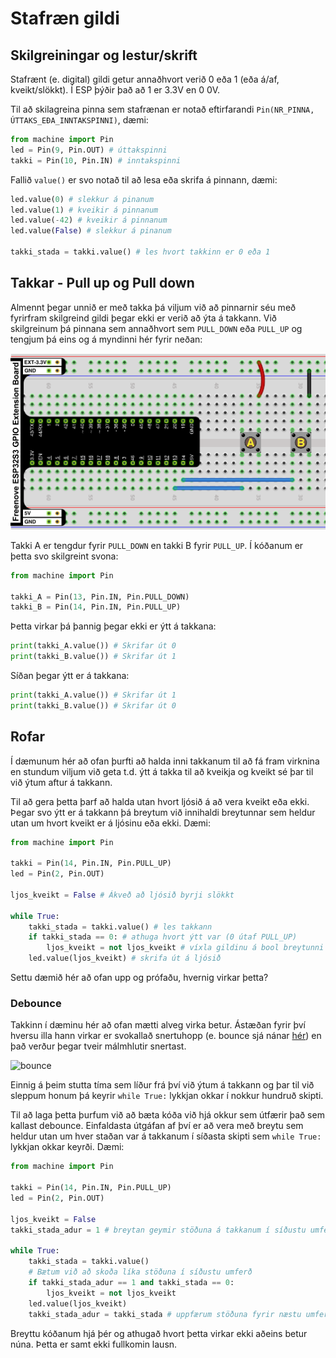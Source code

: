 # Stafræn gildi

## Skilgreiningar og lestur/skrift

Stafrænt (e. digital) gildi getur annaðhvort verið 0 eða 1 (eða á/af, kveikt/slökkt). Í ESP þýðir það að 1 er 3.3V en 0 0V.

Til að skilagreina pinna sem stafrænan er notað eftirfarandi `Pin(NR_PINNA, ÚTTAKS_EÐA_INNTAKSPINNI)`, dæmi: 

```python
from machine import Pin
led = Pin(9, Pin.OUT) # úttakspinni
takki = Pin(10, Pin.IN) # inntakspinni
```

Fallið `value()` er svo notað til að lesa eða skrifa á pinnann, dæmi:

```python
led.value(0) # slekkur á pinanum
led.value(1) # kveikir á pinnanum
led.value(-42) # kveikir á pinnanum
led.value(False) # slekkur á pinanum

takki_stada = takki.value() # les hvort takkinn er 0 eða 1
```

## Takkar - Pull up og Pull down

Almennt þegar unnið er með takka þá viljum við að pinnarnir séu með fyrirfram skilgreind gildi þegar ekki er verið að ýta á takkann. Við skilgreinum þá pinnana sem annaðhvort sem `PULL_DOWN` eða `PULL_UP` og tengjum þá eins og á myndinni hér fyrir neðan:

![pullup_pulldown](../myndir/pullup_pulldown.png)

Takki A er tengdur fyrir `PULL_DOWN` en takki B fyrir `PULL_UP`. Í kóðanum er þetta svo skilgreint svona:

```python
from machine import Pin

takki_A = Pin(13, Pin.IN, Pin.PULL_DOWN)
takki_B = Pin(14, Pin.IN, Pin.PULL_UP)
```

Þetta virkar þá þannig þegar ekki er ýtt á takkana:

```python
print(takki_A.value()) # Skrifar út 0
print(takki_B.value()) # Skrifar út 1
```

Síðan þegar ýtt er á takkana:

```python
print(takki_A.value()) # Skrifar út 1
print(takki_B.value()) # Skrifar út 0
```
<!--
### Æfingaverkefni

1. Settu upp á brauðbretti eina LED peru (muna eftir viðnáminu) og einn takka (takkinn á að vera tengdur sem `PULL_DOWN`). Forritaðu svo rásina þannig að þegar ýtt er á takkan á að kveikna á LED perunni. 
2. Þegar liður 1 virkar hjá þér skaltu bæta við annarri LED peru og öðrum takka (`PULL_UP` tenging). Forritaðu svo þannig að það er alltaf kveikt á LED perunni nema þegar ýtt er á takkan en þá á að slökkna á perunni.
-->

## Rofar

Í dæmunum hér að ofan þurfti að halda inni takkanum til að fá fram virknina en stundum viljum við geta t.d. ýtt á takka til að kveikja og kveikt sé þar til við ýtum aftur á takkann.

Til að gera þetta þarf að halda utan hvort ljósið á að vera kveikt eða ekki. Þegar svo ýtt er á takkann þá breytum við innihaldi breytunnar sem heldur utan um hvort kveikt er á ljósinu eða ekki. Dæmi:

```python
from machine import Pin

takki = Pin(14, Pin.IN, Pin.PULL_UP)
led = Pin(2, Pin.OUT)

ljos_kveikt = False # Ákveð að ljósið byrji slökkt

while True:
    takki_stada = takki.value() # les takkann
    if takki_stada == 0: # athuga hvort ýtt var (0 útaf PULL_UP)
        ljos_kveikt = not ljos_kveikt # víxla gildinu á bool breytunni
    led.value(ljos_kveikt) # skrifa út á ljósið
```

Settu dæmið hér að ofan upp og prófaðu, hvernig virkar þetta?

### Debounce

Takkinn í dæminu hér að ofan mætti alveg virka betur. Ástæðan fyrir því hversu illa hann virkar er svokallað snertuhopp (e. bounce sjá nánar [hér](https://en.wikipedia.org/wiki/Switch#Contact_bounce)) en það verður þegar tveir málmhlutir snertast.

![bounce](https://upload.wikimedia.org/wikipedia/commons/a/ac/Bouncy_Switch.png)

Einnig á þeim stutta tíma sem líður frá því við ýtum á takkann og þar til við sleppum honum þá keyrir `while True:` lykkjan okkar í nokkur hundruð skipti.

Til að laga þetta þurfum við að bæta kóða við hjá okkur sem útfærir það sem kallast debounce. Einfaldasta útgáfan af því er að vera með breytu sem heldur utan um hver staðan var á takkanum í síðasta skipti sem `while True:` lykkjan okkar keyrði. Dæmi:

```python
from machine import Pin

takki = Pin(14, Pin.IN, Pin.PULL_UP)
led = Pin(2, Pin.OUT)

ljos_kveikt = False
takki_stada_adur = 1 # breytan geymir stöðuna á takkanum í síðustu umferð

while True:
    takki_stada = takki.value()
    # Bætum við að skoða líka stöðuna í síðustu umferð 
    if takki_stada_adur == 1 and takki_stada == 0:
        ljos_kveikt = not ljos_kveikt
    led.value(ljos_kveikt)
    takki_stada_adur = takki_stada # uppfærum stöðuna fyrir næstu umferð
```

Breyttu kóðanum hjá þér og athugað hvort þetta virkar ekki aðeins betur núna. Þetta er samt ekki fullkomin lausn.
